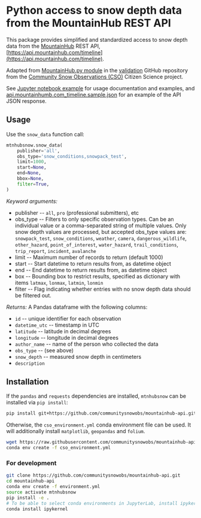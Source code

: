 # Python access to snow depth data from the MountainHub REST API

This package provides simplified and standardized access to snow depth data from the 
[MountainHub](https://about.mountainhub.com/) REST API, 
[https://api.mountainhub.com/timeline](https://api.mountainhub.com/timeline).

Adapted from [MountainHub.py module](https://github.com/communitysnowobs/validation/blob/master/validation/MountainHub.py) 
in the [validation](https://github.com/communitysnowobs/validation) GitHub repository from the 
[Community Snow Observations (CSO)](http://communitysnowobs.org/) Citizen Science project.

See [Jupyter notebook example](https://github.com/communitysnowobs/mountainhub-api/blob/master/notebooks/AlaskaRequest_withFoliumMap.ipynb) 
for usage documentation and examples, 
and [api.mountainhumb.com_timeline.sample.json](api.mountainhumb.com_timeline.sample.json) 
for an example of the API JSON response.

## Usage

Use the `snow_data` function call:

```python
mtnhubsnow.snow_data(
    publisher='all',
    obs_type='snow_conditions,snowpack_test',
    limit=1000,
    start=None,
    end=None,
    bbox=None,
    filter=True,
)
```

*Keyword arguments:*
- publisher -- `all`, `pro` (professional submitters), etc
- obs_type -- Filters to only specific observation types. Can be an individual value or a comma-separated string of multiple values. Only snow depth values are processed, but accepted obs_type values are: `snowpack_test`, `snow_conditions`, `weather`, `camera`, `dangerous_wildlife`, `other_hazard`, `point_of_interest`, `water_hazard`, `trail_conditions`, `trip_report`, `incident`, `avalanche`
- limit -- Maximum number of records to return (default 1000)
- start -- Start datetime to return results from, as datetime object
- end -- End datetime to return results from, as datetime object
- box -- Bounding box to restrict results, specified as dictionary with items `latmax`, `lonmax`, `latmin`, `lonmin`
- filter -- Flag indicating whether entries with no snow depth data should be filtered out.

*Returns:* 
A Pandas dataframe with the following columns:
- `id` -- unique identifier for each observation
- `datetime_utc` -- timestamp in UTC
- `latitude` -- latitude in decimal degrees
- `longitude` -- longitude in decimal degrees
- `author_name` -- name of the person who collected the data
- `obs_type` -- (see above)
- `snow_depth` -- measured snow depth in centimeters
- `description`

## Installation 

If the `pandas` and `requests` dependencies are installed, `mtnhubsnow` can be installed via `pip install`:
```bash
pip install git+https://github.com/communitysnowobs/mountainhub-api.git
``` 

Otherwise, the `cso_environment.yml` conda environment file can be used. It will additionally install 
`matplotlib`, `geopandas` and `folium`.
```bash
wget https://raw.githubusercontent.com/communitysnowobs/mountainhub-api/master/cso_environment.yml
conda env create -f cso_environment.yml
```

### For development

```bash
git clone https://github.com/communitysnowobs/mountainhub-api.git
cd mountainhub-api
conda env create -f environment.yml
source activate mtnhubsnow
pip install -e .
# To be able to select conda environments in JupyterLab, install ipykernel
conda install ipykernel
```
